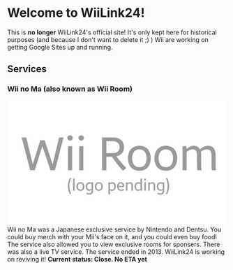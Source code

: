 # Welcome to WiiLink24!

This is **no longer** WiiLink24's official site!
It's only kept here for historical purposes (and because I don't want to delete it ;) )
Wii are working on getting Google Sites up and running.

## Services
### Wii no Ma (also known as Wii Room)
![Wii Room](img/wiiroomlogo_pending.png)
Wii no Ma was a Japanese exclusive service by Nintendo and Dentsu. You could buy merch with your Mii's face on it, and you could even buy food! The service also allowed you to view exclusive rooms for sponsers. There was also a live TV service. The service ended in 2013. WiiLink24 is working on reviving it!
**Current status: Close. No ETA yet**
